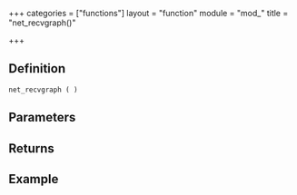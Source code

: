 +++
categories = ["functions"]
layout = "function"
module = "mod_"
title = "net_recvgraph()"

+++

## Definition

    net_recvgraph ( )

## Parameters

## Returns

## Example
